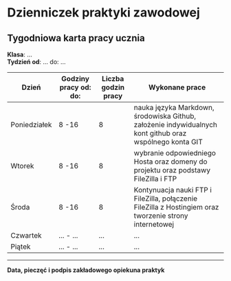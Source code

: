 # Dzienniczek praktyki zawodowej
## Tygodniowa karta pracy ucznia
**Klasa**: ...  
**Tydzień od**: ... do: ...

| **Dzień**     | **Godziny pracy od: do:** | **Liczba godzin pracy** | **Wykonane prace** |
|---------------|---------------------------|-------------------------|--------------------|
| Poniedziałek  | 8 -16                      | 8                       | nauka języka Markdown, środowiska Github, założenie indywidualnych kont github oraz wspólnego konta GIT|
| Wtorek        | 8 -16                      | 8                       | wybranie odpowiedniego Hosta oraz domeny do projektu oraz podstawy FileZilla i FTP |
| Środa         | 8 -16                      | 8                       | Kontynuacja nauki FTP i FileZilla, połączenie FileZilla z Hostingiem oraz tworzenie strony internetowej|
| Czwartek      | ... - ...                  | ...                       | ...                |
| Piątek        | ... - ...                  | ...                     | ...                |

------------

**Data, pieczęć i podpis zakładowego opiekuna praktyk**

